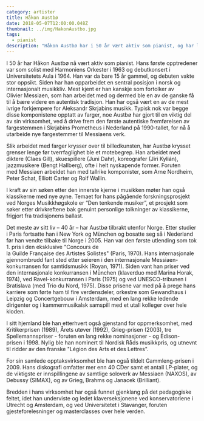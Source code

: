 ```yaml
---
category: artister
title: Håkon Austbø
date: 2018-05-07T12:00:00.048Z
thumbnail: ../img/HakonAustbo.jpg
tags:
  - pianist
description: "Håkon Austbø har i 50 år vært aktiv som pianist, og har ledet klaverseksjonene ved konservatoriene i Utrecht og Amsterdam, og ved Universitetet i Stavanger. I tillegg har han vunnet en bråte med priser og fått utmerkelser flere steder i verden for sin kunsteriske virksomhet."
---
```

I 50 år har Håkon Austbø nå vært aktiv som pianist. Hans første opptredener var som solist med Harmoniens Orkester i 1963 og debutkonsert i Universitetets Aula i 1964. Han var da bare 15 år gammel, og debuten vakte stor oppsikt. Siden har han opparbeidet en sentral posisjon i norsk og internasjonalt musikkliv. Mest kjent er han kanskje som fortolker av Olivier Messiaen, som han arbeidet med og dermed ble en av de ganske få til å bære videre en autentisk tradisjon. Han har også vært en av de mest ivrige forkjempere for Aleksandr Skrjabins musikk. Typisk nok var begge disse komponistene opptatt av farger, noe Austbø har gjort til en viktig del av sin virksomhet, ved å drive frem den første autentiske fremførelsen av fargestemmen i Skrjabins Prometheus i Nederland på 1990-tallet, for nå å utarbeide nye fargestemmer til Messiaens verk.

Slik arbeidet med farger krysser over til billedkunsten, har Austbø krysset grenser lenge før tverrfaglighet ble et motebegrep. Han arbeidet med diktere (Claes Gill), skuespillere (Juni Dahr), koreografer (Jiri Kylián), jazzmusikere (Bengt Hallberg), ofte i helt nyskapende former. Foruten med Messiaen arbeidet han med tallrike komponister, som Arne Nordheim, Peter Schat, Elliott Carter og Rolf Wallin.

I kraft av sin søken etter den innerste kjerne i musikken møter han også klassikerne med nye øyne. Temaet for hans pågående forskningsprosjekt ved Norges Musikkhøgskole er “Den tenkende musiker”, et prosjekt som søker etter drivkreftene bak genuint personlige tolkninger av klassikerne, frigjort fra tradisjonens ballast.

Det meste av sitt liv – 40 år – har Austbø tilbrakt utenfor Norge. Etter studier i Paris fortsatte han i New York og München og bosatte seg så i Nederland før han vendte tilbake til Norge i 2005. Han var den første utlending som tok 1. pris i den eksklusive "Concours de la Guilde Française des Artistes Solistes" (Paris, 1970). Hans internasjonale gjennombrudd fant sted etter seieren i den internasjonale Messiaen-konkurransen for samtidsmusikk (Royan, 1971). Siden vant han priser ved den internasjonale konkurransen i München (klaverduo med Marina Horak, 1974), ved Ravel-konkurransen i Paris (1975) og ved UNESCO-tribunen i Bratislava (med Trio du Nord, 1975). Disse prisene var med på å prege hans karriere som førte ham til fire verdensdeler, orkestre som Gewandhaus i Leipzig og Concertgebouw i Amsterdam, med en lang rekke ledende dirigenter og i kammermusikalsk samspill med et utall kolleger over hele kloden.

I sitt hjemland ble han etterhvert også gjenstand for oppmerksomhet, med Kritikerprisen (1989), Årets utøver (1992), Grieg-prisen (2003), tre Spellemannspriser - foruten en lang rekke nominasjoner - og Edison-prisen i 1998. Nylig ble han nominert til Nordisk Råds musikkpris, og utnevnt til ridder av den franske "Légion des Arts et des Lettres". 

For sin samlede opptaksvirksomhet ble han også tildelt Gammleng-prisen i 2009. Hans diskografi omfatter mer enn 40 CDer samt et antall LP-plater, og de viktigste er innspillingene av samtlige soloverk av Messiaen (NAXOS), av Debussy (SIMAX), og av Grieg, Brahms og Janacek (Brilliant).

Bredden i hans virksomhet har også funnet gjenklang på det pedagogiske feltet, idet han underviste og ledet klaverseksjonene ved konservatoriene i Utrecht og Amsterdam, og ved Universitetet i Stavanger, foruten gjesteforelesninger og masterclasses over hele verden.
